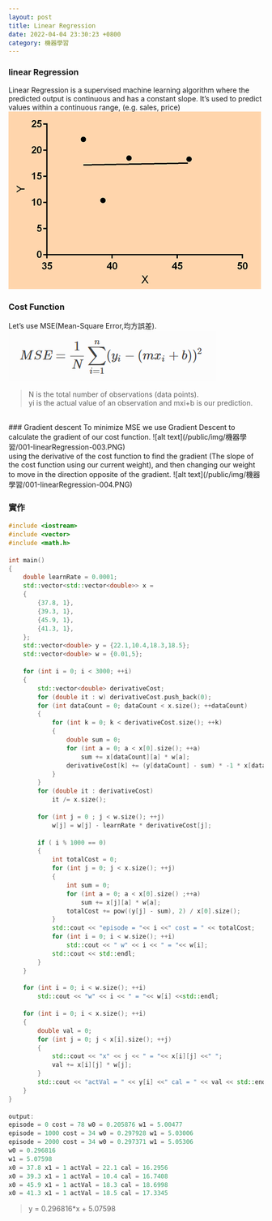 ```yaml
---
layout: post
title: Linear Regression
date: 2022-04-04 23:30:23 +0800
category: 機器學習
---
```

### linear Regression
Linear Regression is a supervised machine learning algorithm where the predicted output is continuous and has a constant slope. It’s used to predict values within a continuous range, (e.g. sales, price) 
![alt text](/public/img/機器學習/001-linearRegression-001.PNG)
<br>
### Cost Function 
Let’s use MSE(Mean-Square Error,均方誤差).
<br>
![alt text](/public/img/機器學習/001-linearRegression-002.PNG)
> N is the total number of observations (data points).  
> yi is the actual value of an observation and mxi+b is our prediction.
    
<br>
### Gradient descent
To minimize MSE we use Gradient Descent to calculate the gradient of our cost function. 
![alt text](/public/img/機器學習/001-linearRegression-003.PNG)
<br>
using the derivative of the cost function to find the gradient 
(The slope of the cost function using our current weight), 
and then changing our weight to move in the direction opposite of the gradient.
![alt text](/public/img/機器學習/001-linearRegression-004.PNG)

### 實作
```c++
#include <iostream>
#include <vector>
#include <math.h>

int main()
{
    double learnRate = 0.0001;
    std::vector<std::vector<double>> x = 
    {
        {37.8, 1},
        {39.3, 1},
        {45.9, 1},
        {41.3, 1},
    };
    std::vector<double> y = {22.1,10.4,18.3,18.5}; 
    std::vector<double> w = {0.01,5}; 

    for (int i = 0; i < 3000; ++i)
    {
        std::vector<double> derivativeCost;
        for (double it : w) derivativeCost.push_back(0);
        for (int dataCount = 0; dataCount < x.size(); ++dataCount)
        {
            for (int k = 0; k < derivativeCost.size(); ++k)
            {
                double sum = 0;
                for (int a = 0; a < x[0].size(); ++a)
                    sum += x[dataCount][a] * w[a];       
                derivativeCost[k] += (y[dataCount] - sum) * -1 * x[dataCount][k];
            }
        }
        for (double it : derivativeCost)
            it /= x.size();
        
        for (int j = 0 ; j < w.size(); ++j)
            w[j] = w[j] - learnRate * derivativeCost[j];
        
        if ( i % 1000 == 0)
        {
            int totalCost = 0;
            for (int j = 0; j < x.size(); ++j)
            {
                int sum = 0;
                for (int a = 0; a < x[0].size() ;++a)
                    sum += x[j][a] * w[a];  
                totalCost += pow((y[j] - sum), 2) / x[0].size();
            }
            std::cout << "episode = "<< i <<" cost = " << totalCost;
            for (int i = 0; i < w.size(); ++i)
                std::cout << " w" << i << " = "<< w[i];
            std::cout << std::endl;    
        }
    }
    
    for (int i = 0; i < w.size(); ++i)
        std::cout << "w" << i << " = "<< w[i] <<std::endl;
        
    for (int i = 0; i < x.size(); ++i)
    {
        double val = 0;
        for (int j = 0; j < x[i].size(); ++j)
        {
            std::cout << "x" << j << " = "<< x[i][j] <<" ";
            val += x[i][j] * w[j];
        }
        std::cout << "actVal = " << y[i] <<" cal = " << val << std::endl;      
    }    
}

output:
episode = 0 cost = 78 w0 = 0.205876 w1 = 5.00477
episode = 1000 cost = 34 w0 = 0.297928 w1 = 5.03006
episode = 2000 cost = 34 w0 = 0.297371 w1 = 5.05306
w0 = 0.296816
w1 = 5.07598
x0 = 37.8 x1 = 1 actVal = 22.1 cal = 16.2956
x0 = 39.3 x1 = 1 actVal = 10.4 cal = 16.7408
x0 = 45.9 x1 = 1 actVal = 18.3 cal = 18.6998
x0 = 41.3 x1 = 1 actVal = 18.5 cal = 17.3345
```
> y = 0.296816*x + 5.07598
